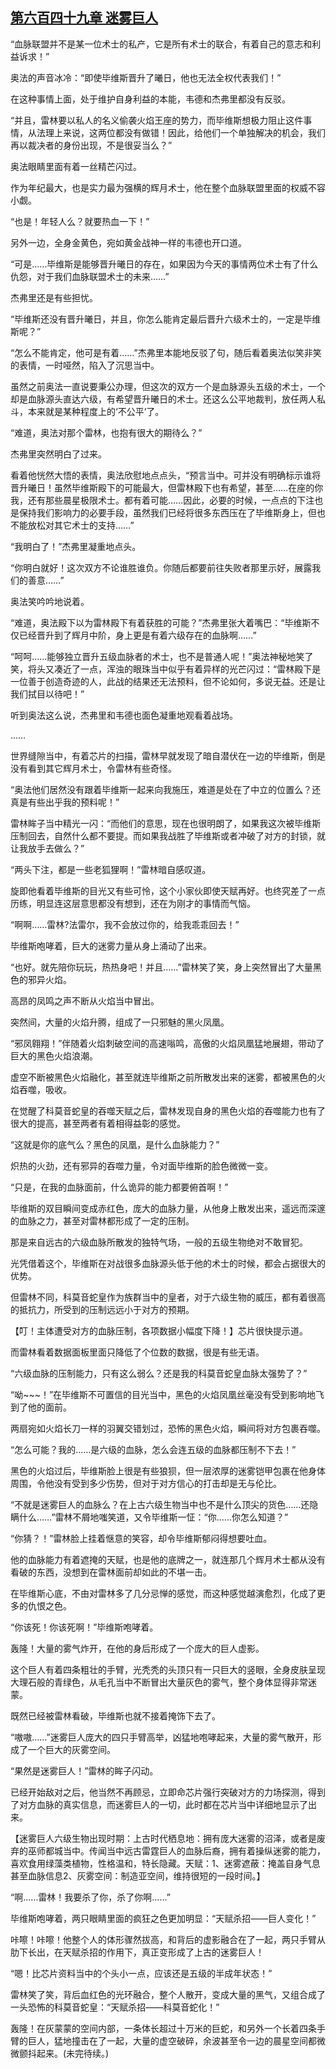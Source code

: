 ## [第六百四十九章 迷雾巨人](https://www.xxbiquge.com/11_11222/8982042.html)


  “血脉联盟并不是某一位术士的私产，它是所有术士的联合，有着自己的意志和利益诉求！”

  奥法的声音冰冷：“即使毕维斯晋升了曦日，他也无法全权代表我们！”

  在这种事情上面，处于维护自身利益的本能，韦德和杰弗里都没有反驳。

  “并且，雷林要以私人的名义偷袭火焰王座的势力，而毕维斯想极力阻止这件事情，从法理上来说，这两位都没有做错！因此，给他们一个单独解决的机会，我们再以裁决者的身份出现，不是很妥当么？”

  奥法眼睛里面有着一丝精芒闪过。

  作为年纪最大，也是实力最为强横的辉月术士，他在整个血脉联盟里面的权威不容小觑。

  “也是！年轻人么？就要热血一下！”

  另外一边，全身金黄色，宛如黄金战神一样的韦德也开口道。

  “可是……毕维斯是能够晋升曦日的存在，如果因为今天的事情两位术士有了什么仇怨，对于我们血脉联盟术士的未来……”

  杰弗里还是有些担忧。

  “毕维斯还没有晋升曦日，并且，你怎么能肯定最后晋升六级术士的，一定是毕维斯呢？”

  “怎么不能肯定，他可是有着……”杰弗里本能地反驳了句，随后看着奥法似笑非笑的表情，一时哑然，陷入了沉思当中。

  虽然之前奥法一直说要秉公办理，但这次的双方一个是血脉源头五级的术士，一个却是血脉源头直达六级，有希望晋升曦日的术士。还这么公平地裁判，放任两人私斗，本来就是某种程度上的‘不公平’了。

  “难道，奥法对那个雷林，也抱有很大的期待么？”

  杰弗里突然明白了过来。

  看着他恍然大悟的表情，奥法欣慰地点点头，“预言当中。可并没有明确标示谁将晋升曦日！虽然毕维斯殿下的可能最大，但雷林殿下也有希望，甚至……在座的你我，还有那些晨星极限术士。都有着可能……因此，必要的时候，一点点的下注也是保持我们影响力的必要手段，虽然我们已经将很多东西压在了毕维斯身上，但也不能放松对其它术士的支持……”

  “我明白了！”杰弗里凝重地点头。

  “你明白就好！这次双方不论谁胜谁负。你随后都要前往失败者那里示好，展露我们的善意……”

  奥法笑吟吟地说着。

  “难道，奥法殿下以为雷林殿下有着获胜的可能？”杰弗里张大着嘴巴：“毕维斯不仅已经晋升到了辉月中阶，身上更是有着六级存在的血脉啊……”

  “呵呵……能够独立晋升五级血脉者的术士，也不是普通人呢！”奥法神秘地笑了笑，将头又凑近了一点，浑浊的眼珠当中似乎有着异样的光芒闪过：“雷林殿下是一位善于创造奇迹的人，此战的结果还无法预料，但不论如何，多说无益。还是让我们拭目以待吧！”

  听到奥法这么说，杰弗里和韦德也面色凝重地观看着战场。

  ……

  世界缝隙当中，有着芯片的扫描，雷林早就发现了暗自潜伏在一边的毕维斯，倒是没有看到其它辉月术士，令雷林有些奇怪。

  “奥法他们居然没有跟着毕维斯一起来向我施压，难道是处在了中立的位置么？还真是有些出乎我的预料呢！”

  雷林眸子当中精光一闪：“而他们的意思，现在也很明朗了，如果我这次被毕维斯压制回去，自然什么都不要提。而如果我战胜了毕维斯或者冲破了对方的封锁，就让我放手去做么？”

  “两头下注，都是一些老狐狸啊！”雷林暗自感叹道。

  旋即他看着毕维斯的目光又有些可怜，这个小家伙即使天赋再好。也终究差了一点历练，明显连这层意思都没有想到，还在为刚才的事情而气恼。

  “啊啊……雷林?法雷尔，我不会放过你的，给我乖乖回去！”

  毕维斯咆哮着，巨大的迷雾力量从身上涌动了出来。

  “也好。就先陪你玩玩，热热身吧！并且……”雷林笑了笑，身上突然冒出了大量黑色的邪异火焰。

  高昂的凤鸣之声不断从火焰当中冒出。

  突然间，大量的火焰升腾，组成了一只邪魅的黑火凤凰。

  “邪凤翱翔！”伴随着火焰刺破空间的高速嗡鸣，高傲的火焰凤凰猛地展翅，带动了巨大的黑色火焰浪潮。

  虚空不断被黑色火焰融化，甚至就连毕维斯之前所散发出来的迷雾，都被黑色的火焰吞噬，吸收。

  在觉醒了科莫音蛇皇的吞噬天赋之后，雷林发现自身的黑色火焰的吞噬能力也有了很大的提高，甚至两者有着相得益彰的感觉。

  “这就是你的底气么？黑色的凤凰，是什么血脉能力？”

  炽热的火劲，还有邪异的吞噬力量，令对面毕维斯的脸色微微一变。

  “只是，在我的血脉面前，什么诡异的能力都要俯首啊！”

  毕维斯的双目瞬间变成赤红色，庞大的血脉力量，从他身上散发出来，遥远而深邃的血脉之力，甚至对雷林都形成了一定的压制。

  那是来自远古的六级血脉所散发的独特气场，一般的五级生物绝对不敢冒犯。

  光凭借着这个，毕维斯在对战很多血脉源头低于他的术士的时候，都会占据很大的优势。

  但雷林不同，科莫音蛇皇作为族群当中的皇者，对于六级生物的威压，都有着很高的抵抗力，所受到的压制远远小于对方的预期。

  【叮！主体遭受对方的血脉压制，各项数据小幅度下降！】芯片很快提示道。

  而雷林看着数据面板里面只降低了个位数的数据，很是有些无语。

  “六级血脉的压制能力，只有这么弱么？还是我的科莫音蛇皇血脉太强势了？”

  “呦~~~！”在毕维斯不可置信的目光当中，黑色的火焰凤凰丝毫没有受到影响地飞到了他的面前。

  两扇宛如火焰长刀一样的羽翼交错划过，恐怖的黑色火焰，瞬间将对方包裹吞噬。

  “怎么可能？我的……是六级的血脉，怎么会连五级的血脉都压制不下去！”

  黑色的火焰过后，毕维斯脸上很是有些狼狈，但一层浓厚的迷雾铠甲包裹在他身体周围，令他没有受到多少伤势，但对于对方信心的打击却是无与伦比。

  “不就是迷雾巨人的血脉么？在上古六级生物当中也不是什么顶尖的货色……还隐瞒什么……”雷林不屑地嗤笑道，又令毕维斯一怔：“你……你怎么知道？”

  “你猜？！”雷林脸上挂着惬意的笑容，却令毕维斯郁闷得想要吐血。

  他的血脉能力有着遮掩的天赋，也是他的底牌之一，就连那几个辉月术士都从没有看破的东西，没想到在雷林面前却如此的不堪一击。

  在毕维斯心底，不由对雷林多了几分忌惮的感觉，而这种感觉越演愈烈，化成了更多的仇恨之色。

  “你该死！你该死啊！”毕维斯咆哮着。

  轰隆！大量的雾气炸开，在他的身后形成了一个庞大的巨人虚影。

  这个巨人有着四条粗壮的手臂，光秃秃的头顶只有一只巨大的竖眼，全身皮肤呈现大理石般的青绿色，从毛孔当中不断冒出大量灰色的雾气，整个身体显得非常迷蒙。

  既然已经被雷林看破，毕维斯也就不接着掩饰下去了。

  “嗷嗷……”迷雾巨人庞大的四只手臂高举，凶猛地咆哮起来，大量的雾气散开，形成了一个巨大的灰雾空间。

  “果然是迷雾巨人！”雷林的眸子闪动。

  已经开始敌对之后，他当然不再顾忌，立即命芯片强行突破对方的力场探测，得到了对方血脉的真实信息，而迷雾巨人的一切，此时都在芯片当中详细地显示了出来。

  【迷雾巨人六级生物出现时期：上古时代栖息地：拥有庞大迷雾的沼泽，或者是废弃的巫师都城当中。传闻当中远古雷霆巨人的血脉后裔，拥有着操纵迷雾的能力，喜欢食用绿藻类植物，性格温和，特长隐藏。天赋：1、迷雾遮蔽：掩盖自身气息甚至血脉信息2、灰雾空间：制造亚空间，维持很短的一段时间。】

  “啊……雷林！我要杀了你，杀了你啊……”

  毕维斯咆哮着，两只眼睛里面的疯狂之色更加明显：“天赋杀招——巨人变化！”

  咔嚓！咔嚓！他整个人的体形骤然拔高，和背后的虚影融合在了一起，两只手臂从肋下长出，在天赋杀招的作用下，真正变形成了上古的迷雾巨人！

  “嗯！比芯片资料当中的个头小一点，应该还是五级的半成年状态！”

  雷林笑了笑，背后血红色的光环融合，整个人散开，变成大量的黑气，又组合成了一头恐怖的科莫音蛇皇：“天赋杀招——科莫音蛇化！”

  轰隆！在灰蒙蒙的空间内部，一条体长超过十万米的巨蛇，和另外一个长着四条手臂的巨人，猛地撞击在了一起，大量的虚空破碎，余波甚至令一边的晨星空间都微微颤抖起来。(未完待续。)
